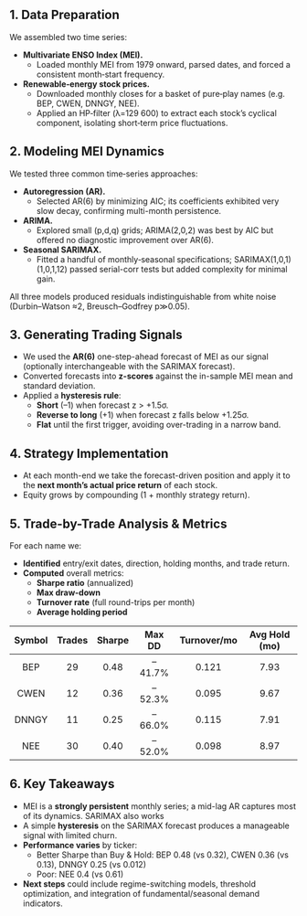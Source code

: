## 1. Data Preparation  
We assembled two time series:  
- **Multivariate ENSO Index (MEI).**  
  - Loaded monthly MEI from 1979 onward, parsed dates, and forced a consistent month‐start frequency.  
- **Renewable‐energy stock prices.**  
  - Downloaded monthly closes for a basket of pure‐play names (e.g. BEP, CWEN, DNNGY, NEE).  
  - Applied an HP‐filter (λ=129 600) to extract each stock’s cyclical component, isolating short‐term price fluctuations.  

## 2. Modeling MEI Dynamics  
We tested three common time‐series approaches:  
- **Autoregression (AR).**  
  - Selected AR(6) by minimizing AIC; its coefficients exhibited very slow decay, confirming multi-month persistence.  
- **ARIMA.**  
  - Explored small (p,d,q) grids; ARIMA(2,0,2) was best by AIC but offered no diagnostic improvement over AR(6).  
- **Seasonal SARIMAX.**  
  - Fitted a handful of monthly‐seasonal specifications; SARIMAX(1,0,1)(1,0,1,12) passed serial-corr tests but added complexity for minimal gain.  

All three models produced residuals indistinguishable from white noise (Durbin–Watson ≈2, Breusch–Godfrey p≫0.05).

## 3. Generating Trading Signals  
- We used the **AR(6)** one-step-ahead forecast of MEI as our signal (optionally interchangeable with the SARIMAX forecast).  
- Converted forecasts into **z-scores** against the in-sample MEI mean and standard deviation.  
- Applied a **hysteresis rule**:  
  - **Short** (–1) when forecast z > +1.5σ.  
  - **Reverse to long** (+1) when forecast z falls below +1.25σ.  
  - **Flat** until the first trigger, avoiding over-trading in a narrow band.

## 4. Strategy Implementation  
- At each month-end we take the forecast-driven position and apply it to the **next month’s actual price return** of each stock.  
- Equity grows by compounding (1 + monthly strategy return).

## 5. Trade-by-Trade Analysis & Metrics  
For each name we:  
- **Identified** entry/exit dates, direction, holding months, and trade return.  
- **Computed** overall metrics:  
  - **Sharpe ratio** (annualized)  
  - **Max draw-down**  
  - **Turnover rate** (full round-trips per month)  
  - **Average holding period**

| Symbol | Trades | Sharpe | Max DD  | Turnover/mo | Avg Hold (mo) |
|:------:|:------:|:------:|:-------:|:-----------:|:-------------:|
| BEP    | 29      | 0.48   | –41.7%  | 0.121       | 7.93          |
| CWEN   | 12      | 0.36   | –52.3%  | 0.095       | 9.67          |
| DNNGY  | 11      | 0.25  | –66.0%  | 0.115       | 7.91          |
| NEE    | 30     | 0.40   | –52.0%  | 0.098       | 8.97          |

## 6. Key Takeaways  
- MEI is a **strongly persistent** monthly series; a mid-lag AR captures most of its dynamics. SARIMAX also works
- A simple **hysteresis** on the SARIMAX forecast produces a manageable signal with limited churn.  
- **Performance varies** by ticker:  
  - Better Sharpe than Buy & Hold: BEP 0.48 (vs 0.32), CWEN 0.36 (vs 0.13), DNNGY 0.25 (vs 0.012)
  - Poor:  NEE 0.4 (vs 0.61)  
- **Next steps** could include regime-switching models, threshold optimization, and integration of fundamental/seasonal demand indicators.
